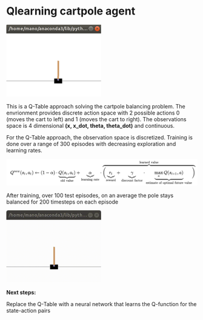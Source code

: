 # **Qlearning cartpole agent**

<img src="./readme_utils/env_image.png" width=250/>

This is a Q-Table approach solving the cartpole balancing problem. The envrionment provides discrete action space with 2 possible actions 0 (moves the cart to left) and 1 (moves the cart to right). The observations space is 4 dimensional **(x, x_dot, theta, theta_dot)** and continuous. 

For the Q-Table approach, the observation space is discretized. Training is done over a range of 300 episodes with decreasing exploration and learning rates.

<img src="./readme_utils/Q_update_eqn.png" alt="Q value update equation during training"/>

After training, over 100 test episodes, on an average the pole stays balanced for 200 timesteps on each episode

<img src="./readme_utils/test1.gif" width=250/>

**Next steps:**

Replace the Q-Table with a neural network that learns the Q-function for the state-action pairs